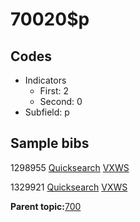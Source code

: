 # 70020$p

## Codes

-   Indicators
    -   First: 2
    -   Second: 0
-   Subfield: p

## Sample bibs

1298955 [Quicksearch](https://search.library.yale.edu/catalog/1298955) [VXWS](http://prodorbis.library.yale.edu:7014/vxws/GetHoldingsService?bibId=1298955)

1329921 [Quicksearch](https://search.library.yale.edu/catalog/1329921) [VXWS](http://prodorbis.library.yale.edu:7014/vxws/GetHoldingsService?bibId=1329921)

**Parent topic:**[700](../../tags/700/700.md)

